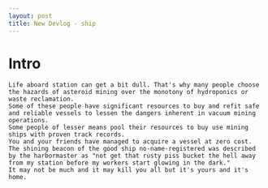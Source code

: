 ```yaml
---
layout: post
title: New Devlog - ship
---
```


Intro
=====
	Life aboard station can get a bit dull. That's why many people choose the hazards of asteroid mining over the monotony of hydroponics or waste reclamation. 
	Some of these people have significant resources to buy and refit safe and reliable vessels to lessen the dangers inherent in vacuum mining operations.
	Some people of lesser means pool their resources to buy use mining ships with proven track records.
	You and your friends have managed to acquire a vessel at zero cost.
	The shining beacon of the good ship no-name-registered was described by the harbormaster as "not get that rusty piss bucket the hell away from my station before my workers start glowing in the dark."
	It may not be much and it may kill you all but it's yours and it's home.
